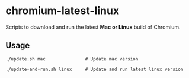 # chromium-latest-linux
Scripts to download and run the latest **Mac or Linux** build of Chromium.

## Usage
```console
./update.sh mac               # Update mac version

./update-and-run.sh linux     # Update and run latest linux version
```
